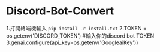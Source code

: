 # Discord-Bot-Convert
1.打開終端機輸入 `pip install -r install.txt`
2.TOKEN = os.getenv('DISCORD_TOKEN')  #輸入你的discord bot TOKEN
3.genai.configure(api_key=os.getenv('GoogleaiKey'))
